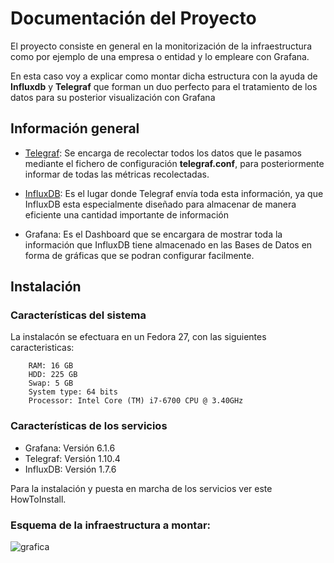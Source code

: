 # Documentación del Proyecto

El proyecto consiste en general en la monitorización de la infraestructura 
como por ejemplo de una empresa o entidad y lo empleare con Grafana.

En esta caso voy a explicar como montar dicha estructura con la ayuda
de **Influxdb** y **Telegraf** que forman un duo perfecto para el tratamiento de los
datos para su posterior visualización con Grafana

## Información general

* [Telegraf](https://github.com/isx27423760/projecte-franlin/blob/master/Documentation/telegraf.md): Se encarga de recolectar todos los datos que le pasamos mediante el 
            fichero de configuración **telegraf.conf**, para posteriormente informar 
            de todas las métricas recolectadas. 

* [InfluxDB](https://github.com/isx27423760/projecte-franlin/blob/master/Documentation/influxDB.md): Es el lugar donde Telegraf envía toda esta información, ya que 
			InfluxDB esta especialmente diseñado para almacenar de manera eficiente 
			una cantidad importante de información


* Grafana: Es el Dashboard que se encargara de mostrar toda la información que InfluxDB tiene 
           almacenado en las Bases de Datos en forma de gráficas que se podran configurar 
           facilmente.

## Instalación 

### Características del sistema

La instalacón se efectuara en un Fedora 27, con las siguientes caracteristicas:

```
    RAM: 16 GB
    HDD: 225 GB
    Swap: 5 GB
    System type: 64 bits
    Processor: Intel Core (TM) i7-6700 CPU @ 3.40GHz
```

### Características de los servicios

- Grafana: Versión 6.1.6 
- Telegraf: Versión 1.10.4
- InfluxDB: Versión 1.7.6

Para la instalación y puesta en marcha de los servicios ver este HowToInstall.

### Esquema de la infraestructura a montar:

![grafica](/img/graf-inf-tele.png)























